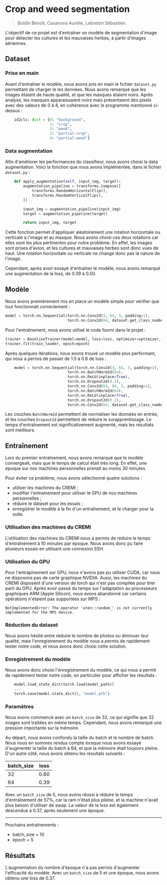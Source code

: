 # Crop and weed segmentation

> Boidin Benoît, Casanova Aurélie, Lebreton Sébastien.

L'objectif de ce projet est d'entraîner un modèle de segmentation d'image pour détecter les cultures et les mauvaises herbes, à partir d'images aériennes.

## Dataset

### Prise en main

Avant d'entraîner le modèle, nous avons pris en main le fichier `dataset.py` permettant de charger le les données. Nous avons remarqué que les images étaient de haute qualité, et que les masques étaient noirs. Après analyse, les masques apparaissaient noirs mais présentaient des pixels avec des valeurs de 0 à 4, en cohérence avec le programme mentionné ci-dessus :

```python
    id2cls: dict = {0: "background",
                    1: "crop",
                    2: "weed",
                    3: "partial-crop",
                    4: "partial-weed"}
```

### Data augmentation

Afin d'améliorer les performances du classifieur, nous avons choisi la data augmentation. Voici la fonction que nous avons implémentée, dans le fichier `dataset.py` :

```python
    def apply_augmentation(self, input_img, target):
        augmentation_pipeline = transforms.Compose([
            transforms.RandomHorizontalFlip(),
            transforms.RandomVerticalFlip(),
        ])

        input_img = augmentation_pipeline(input_img)
        target = augmentation_pipeline(target)

        return input_img, target
```

Cette fonction permet d'appliquer aléatoirement une rotation horizontale ou verticale à l'image et au masque. Nous avons choisi ces deux rotations car elles sont les plus pertinentes pour notre problème. En effet, les images sont prises d'avion, et les cultures et mauvaises herbes sont donc vues de haut. Une rotation horizontale ou verticale ne change donc pas la nature de l'image.

Cependant, après avoir essayé d'entraîner le modèle, nous avons remarqué une augmentation de la loss, de 0.39 à 0.50.

## Modèle

Nous avons premièrement mis en place un modèle simple pour vérifier que tout fonctionnait correctement :

```python
model = torch.nn.Sequential(torch.nn.Conv2d(3, 64, 3, padding=1), 
                            torch.nn.Conv2d(64, dataset.get_class_number(), 3, padding=1))
```

Pour l'entraînement, nous avons utilisé le code fourni dans le projet :

```python
trainer = BaselineTrainer(model=model, loss=loss, optimizer=optimizer, use_cuda=cuda)
trainer.fit(train_loader, epoch=epoch)
```

Après quelques itérations, nous avons trouvé un modèle plus performant, qui nous a permis de passer de 1.5 à 0.8 de loss : 

```python
    model = torch.nn.Sequential(torch.nn.Conv2d(3, 64, 3, padding=1),
                            torch.nn.BatchNorm2d(64),
                            torch.nn.ReLU(inplace=True),
                            torch.nn.Dropout2d(0.2),
                            torch.nn.Conv2d(64, 64, 3, padding=1),
                            torch.nn.BatchNorm2d(64),
                            torch.nn.ReLU(inplace=True),
                            torch.nn.Dropout2d(0.2),
                            torch.nn.Conv2d(64, dataset.get_class_number(), 3, padding=1))
```

Les couches `BatchNorm2d` permettent de normaliser les données en entrée, et les couches `Dropout2d` permettent de réduire le surapprentissage. Le temps d'entraînement est significativement augmenté, mais les résultats sont meilleurs.

## Entraînement

Lors du premier entraînement, nous avons remarqué que le modèle convergeait, mais que le temps de calcul était très long. En effet, une époque sur nos machines personnelles prenait au moins 30 minutes.

Pour éviter ce problème, nous avons sélectionné quatre solutions :

- utiliser les machines du CREMI ;
- modifier l'entrainement pour utiliser le GPU de nos machines personnelles ;
- réduire le dataset pour les essais ;
- enregistrer le modèle à la fin d'un entraînement, et le charger pour la suite.

### Utilisation des machines du CREMI

L'utilisation des machines du CREMI nous a permis de réduire le temps d'entraînement à 10 minutes par époque. Nous avons donc pu faire plusieurs essais en utilisant une connexion SSH.

### Utilisation du GPU

Pour l'entrapinement sur GPU, nous n'avons pas pu utiliser CUDA, car nous ne disposons pas de carte graphique NVIDIA. Aussi, les machines du CREMI disposent d'une version de torch qui n'est pas compilée pour tirer parti du GPU. Après avoir passé du temps sur l'adaptation au processeurs graphiques ARM (Apple Silicon), nous avons abandonné car certains opérations n'étaient pas supportées sur MPS :

```shell
NotImplementedError: The operator 'aten::random_' is not currently implemented for the MPS device.
```

### Réduction du dataset

Nous avons hésité entre réduire le nombre de photos ou diminuer leur qualité, mais l'enregistrement du modèle nous a permis de rapidement tester notre code, et nous avons donc choisi cette solution.

### Enregistrement du modèle

Nous avons donc choisi l'enregistrement du modèle, ce qui nous a permit de rapidement tester notre code, en particulier pour afficher les résultats :

```python
    model.load_state_dict(torch.load(model_path))
    ...
    torch.save(model.state_dict(), "model.pth") 
```

### Paramètres

Nous avons commencé avec un `batch_size` de 32, ce qui signifie que 32 images sont traitées en même temps. Cependant, nous avons remarqué une pression importante sur la mémoire.

Au départ, nous avons confondu la taille du batch et le nombre de batch. Nous nous en sommes rendus compte lorsque nous avons essayé d'augmenter la taille du batch à 64, et que la mémoire était toujours pleine.
D'un autre côté, nous avons obtenu les résultats suivants :

| batch_size | loss |
|------------|------|
| 32         | 0.60 |
| 64         | 0.39 |

Avec un `batch_size` de 5, nous avons réussi à réduire le temps d'entraînement de 57%, car la ram n'était plus pleine, et la machine n'avait plus besoin d'utiliser de swap. La valeur de la loss est également descendue à 0.37, après seulement une époque.

---

Prochains entraînements :

- batch_size = 10
- epoch = 5

## Résultats

L'augmentation du nombre d'époque n'a pas permis d'augmenter l'efficacité du modèle.
Avec un `batch_size` de 5 et une époque, nous avons obtenu une loss de 0.37.
